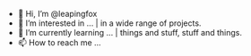 - 👋 Hi, I’m @leapingfox
- 👀 I’m interested in ... |  in a wide range of projects.
- 🌱 I’m currently learning ... | things and stuff, stuff and things.
- 📫 How to reach me ... 

<!---
leapingfox/leapingfox is a ✨ special ✨ repository because its `README.md` (this file) appears on your GitHub profile.
You can click the Preview link to take a look at your changes.
--->
